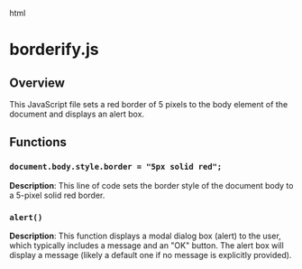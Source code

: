 html
<h1>borderify.js</h1>

<h2>Overview</h2>
<p>This JavaScript file sets a red border of 5 pixels to the body element of the document and displays an alert box.</p>

<h2>Functions</h2>

<h3><code>document.body.style.border = "5px solid red";</code></h3>

<p><strong>Description</strong>: This line of code sets the border style of the document body to a 5-pixel solid red border.</p>


<h3><code>alert()</code></h3>

<p><strong>Description</strong>: This function displays a modal dialog box (alert) to the user, which typically includes a message and an "OK" button.  The alert box will display a message (likely a default one if no message is explicitly provided). </p>